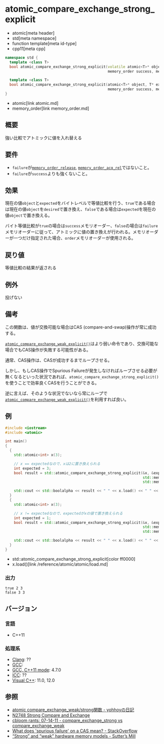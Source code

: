 # atomic_compare_exchange_strong_explicit
* atomic[meta header]
* std[meta namespace]
* function template[meta id-type]
* cpp11[meta cpp]

```cpp
namespace std {
  template <class T>
  bool atomic_compare_exchange_strong_explicit(volatile atomic<T>* object, T* expected, T desired,
                                               memory_order success, memory_order failure) noexcept;

  template <class T>
  bool atomic_compare_exchange_strong_explicit(atomic<T>* object, T* expected, T desired,
                                               memory_order success, memory_order failure) noexcept;
}
```
* atomic[link atomic.md]
* memory_order[link memory_order.md]


## 概要
強い比較でアトミックに値を入れ替える


## 要件
- `failure`が[`memory_order_release`](memory_order.md), [`memory_order_acq_rel`](memory_order.md)ではないこと。
- `failure`が`success`よりも強くないこと。


## 効果
現在の値`object`と`expected`をバイトレベルで等値比較を行う、`true`である場合は現在の値`object`を`desired`で置き換え、`false`である場合は`expected`を現在の値`object`で置き換える。

バイト等値比較が`true`の場合は`success`メモリオーダー、`false`の場合は`failure`メモリオーダーに従って、アトミックに値の置き換えが行われる。メモリオーダーが一つだけ指定された場合、`order`メモリオーダーが使用される。


## 戻り値
等値比較の結果が返される


## 例外
投げない


## 備考
この関数は、値が交換可能な場合はCAS (compare-and-swap)操作が常に成功する。

[`atomic_compare_exchange_weak_explicit()`](atomic_compare_exchange_weak_explicit.md)はより弱い命令であり、交換可能な場合でもCAS操作が失敗する可能性がある。

通常、CAS操作は、CASが成功するまでループさせる。

しかし、もしCAS操作でSpurious Failureが発生しなければループさせる必要が無くなるといった状況であれば、`atomic_compare_exchange_strong_explicit()`を使うことで効率良くCASを行うことができる。

逆に言えば、そのような状況でないなら常にループで[`atomic_compare_exchange_weak_explicit()`](atomic_compare_exchange_weak_explicit.md)を利用すれば良い。


## 例
```cpp
#include <iostream>
#include <atomic>

int main()
{
  {
    std::atomic<int> x(3);

    // x == expectedなので、xは2に置き換えられる
    int expected = 3;
    bool result = std::atomic_compare_exchange_strong_explicit(&x, &expected, 2,
                                                               std::memory_order_acquire,
                                                               std::memory_order_acquire);

    std::cout << std::boolalpha << result << " " << x.load() << " " << expected << std::endl;
  }
  {
    std::atomic<int> x(3);

    // x != expectedなので、expectedがxの値で置き換えられる
    int expected = 1;
    bool result = std::atomic_compare_exchange_strong_explicit(&x, &expected, 2,
                                                               std::memory_order_acquire,
                                                               std::memory_order_acquire);

    std::cout << std::boolalpha << result << " " << x.load() << " " << expected << std::endl;
  }
}
```
* std::atomic_compare_exchange_strong_explicit[color ff0000]
* x.load()[link /reference/atomic/atomic/load.md]


### 出力
```
true 2 3
false 3 3
```


## バージョン
### 言語
- C++11

### 処理系
- [Clang](/implementation.md#clang): ??
- [GCC](/implementation.md#gcc): 
- [GCC, C++11 mode](/implementation.md#gcc): 4.7.0
- [ICC](/implementation.md#icc): ??
- [Visual C++](/implementation.md#visual_cpp): 11.0, 12.0


## 参照
- [atomic compare_exchange_weak/strong関数 - yohhoyの日記](http://d.hatena.ne.jp/yohhoy/20120725/p1)
- [N2748 Strong Compare and Exchange](http://www.open-std.org/jtc1/sc22/wg21/docs/papers/2008/n2748.html)
- [cbloom rants: 07-14-11 - compare_exchange_strong vs compare_exchange_weak](http://cbloomrants.blogspot.jp/2011/07/07-14-11-compareexchangestrong-vs.html)
- [What does 'spurious failure' on a CAS mean? - StackOverflow](http://stackoverflow.com/q/355365/463412)
- [“Strong” and “weak” hardware memory models - Sutter’s Mill](https://herbsutter.com/2012/08/02/strong-and-weak-hardware-memory-models/)
